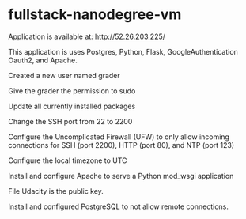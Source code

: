 # fullstack-nanodegree-vm
Application is available at: http://52.26.203.225/

This application is uses Postgres, Python, Flask, GoogleAuthentication Oauth2, and Apache.

Created a new user named grader

Give the grader the permission to sudo

Update all currently installed packages

Change the SSH port from 22 to 2200

Configure the Uncomplicated Firewall (UFW) to only allow incoming connections for SSH (port 2200), HTTP (port 80), and NTP (port 123)

Configure the local timezone to UTC

Install and configure Apache to serve a Python mod_wsgi application

File Udacity is the public key.

Install and configured PostgreSQL to not allow remote connections.
